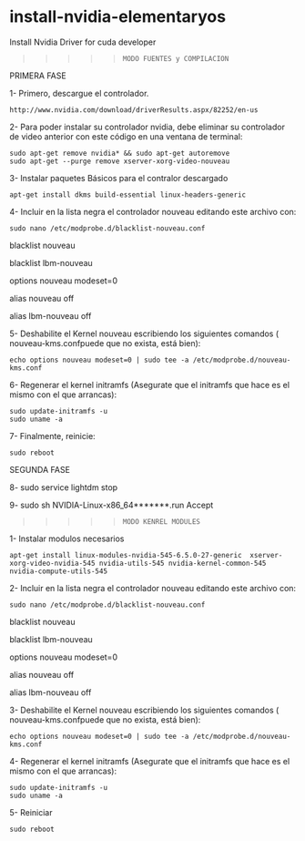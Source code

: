 # install-nvidia-elementaryos
Install Nvidia Driver for cuda developer


>>>>>     MODO FUENTES y COMPILACION

PRIMERA FASE


1- Primero, descargue el controlador.

    http://www.nvidia.com/download/driverResults.aspx/82252/en-us

2- Para poder instalar su controlador nvidia, debe eliminar su controlador de video anterior con este código en una ventana de terminal:

    sudo apt-get remove nvidia* && sudo apt-get autoremove
    sudo apt-get --purge remove xserver-xorg-video-nouveau

3- Instalar paquetes Básicos para el contralor descargado

    apt-get install dkms build-essential linux-headers-generic

4- Incluir en la lista negra el controlador nouveau editando este archivo con:

    sudo nano /etc/modprobe.d/blacklist-nouveau.conf

blacklist nouveau

blacklist lbm-nouveau

options nouveau modeset=0

alias nouveau off

alias lbm-nouveau off



5- Deshabilite el Kernel nouveau escribiendo los siguientes comandos ( nouveau-kms.confpuede que no exista, está bien):

    echo options nouveau modeset=0 | sudo tee -a /etc/modprobe.d/nouveau-kms.conf

6- Regenerar el kernel initramfs (Asegurate que el initramfs que hace es el mismo con el que arrancas):

    sudo update-initramfs -u
    sudo uname -a

7- Finalmente, reinicie:

    sudo reboot





SEGUNDA FASE

8- sudo service lightdm stop

9- sudo sh NVIDIA-Linux-x86_64*******.run
Accept






>>>>>     MODO KENREL MODULES

1- Instalar modulos necesarios

    apt-get install linux-modules-nvidia-545-6.5.0-27-generic  xserver-xorg-video-nvidia-545 nvidia-utils-545 nvidia-kernel-common-545 nvidia-compute-utils-545

2- Incluir en la lista negra el controlador nouveau editando este archivo con:

    sudo nano /etc/modprobe.d/blacklist-nouveau.conf

blacklist nouveau

blacklist lbm-nouveau

options nouveau modeset=0

alias nouveau off

alias lbm-nouveau off



3- Deshabilite el Kernel nouveau escribiendo los siguientes comandos ( nouveau-kms.confpuede que no exista, está bien):

    echo options nouveau modeset=0 | sudo tee -a /etc/modprobe.d/nouveau-kms.conf

4- Regenerar el kernel initramfs (Asegurate que el initramfs que hace es el mismo con el que arrancas):

    sudo update-initramfs -u
    sudo uname -a

5- Reiniciar

    sudo reboot





